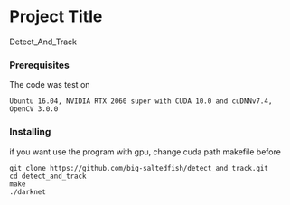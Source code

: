 # Project Title

Detect_And_Track


### Prerequisites

The code was test on

```
Ubuntu 16.04, NVIDIA RTX 2060 super with CUDA 10.0 and cuDNNv7.4, OpenCV 3.0.0

```

### Installing

if you want use the program with gpu, change cuda path makefile before
```
git clone https://github.com/big-saltedfish/detect_and_track.git
cd detect_and_track
make
./darknet
```



